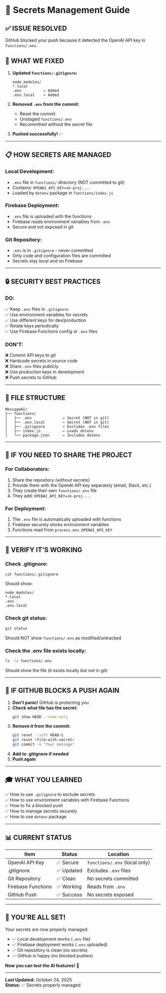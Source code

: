 # 🔐 Secrets Management Guide

## ✅ ISSUE RESOLVED

GitHub blocked your push because it detected the OpenAI API key in `functions/.env`.

## 🔧 WHAT WE FIXED

1. **Updated `functions/.gitignore`:**
   ```
   node_modules/
   *.local
   .env          ← Added
   .env.local    ← Added
   ```

2. **Removed `.env` from the commit:**
   - Reset the commit
   - Unstaged `functions/.env`
   - Recommitted without the secret file

3. **Pushed successfully!** ✅

---

## 📋 HOW SECRETS ARE MANAGED

### **Local Development:**
- `.env` file in `functions/` directory (NOT committed to git)
- Contains: `OPENAI_API_KEY=sk-proj-...`
- Loaded by `dotenv` package in `functions/index.js`

### **Firebase Deployment:**
- `.env` file is uploaded with the functions
- Firebase reads environment variables from `.env`
- Secure and not exposed in git

### **Git Repository:**
- `.env` is in `.gitignore` - never committed
- Only code and configuration files are committed
- Secrets stay local and on Firebase

---

## 🔒 SECURITY BEST PRACTICES

### **DO:**
✅ Keep `.env` files in `.gitignore`  
✅ Use environment variables for secrets  
✅ Use different keys for dev/production  
✅ Rotate keys periodically  
✅ Use Firebase Functions config or `.env` files  

### **DON'T:**
❌ Commit API keys to git  
❌ Hardcode secrets in source code  
❌ Share `.env` files publicly  
❌ Use production keys in development  
❌ Push secrets to GitHub  

---

## 📁 FILE STRUCTURE

```
MessageAI/
├── functions/
│   ├── .env              ← Secret (NOT in git)
│   ├── .env.local        ← Secret (NOT in git)
│   ├── .gitignore        ← Excludes .env files
│   ├── index.js          ← Loads dotenv
│   └── package.json      ← Includes dotenv
```

---

## 🔄 IF YOU NEED TO SHARE THE PROJECT

### **For Collaborators:**
1. Share the repository (without secrets)
2. Provide them with the OpenAI API key separately (email, Slack, etc.)
3. They create their own `functions/.env` file
4. They add: `OPENAI_API_KEY=sk-proj-...`

### **For Deployment:**
1. The `.env` file is automatically uploaded with functions
2. Firebase securely stores environment variables
3. Functions read from `process.env.OPENAI_API_KEY`

---

## 🧪 VERIFY IT'S WORKING

### **Check .gitignore:**
```bash
cat functions/.gitignore
```
Should show:
```
node_modules/
*.local
.env
.env.local
```

### **Check git status:**
```bash
git status
```
Should NOT show `functions/.env` as modified/untracked

### **Check the .env file exists locally:**
```bash
ls -la functions/.env
```
Should show the file (it exists locally but not in git)

---

## 🚨 IF GITHUB BLOCKS A PUSH AGAIN

1. **Don't panic!** GitHub is protecting you
2. **Check what file has the secret:**
   ```bash
   git show HEAD --name-only
   ```
3. **Remove it from the commit:**
   ```bash
   git reset --soft HEAD~1
   git reset <file-with-secret>
   git commit -m "Your message"
   ```
4. **Add to .gitignore if needed**
5. **Push again**

---

## 🎓 WHAT YOU LEARNED

✅ How to use `.gitignore` to exclude secrets  
✅ How to use environment variables with Firebase Functions  
✅ How to fix a blocked push  
✅ How to manage secrets securely  
✅ How to use `dotenv` package  

---

## 📊 CURRENT STATUS

| Item | Status | Location |
|------|--------|----------|
| OpenAI API Key | ✅ Secure | `functions/.env` (local only) |
| .gitignore | ✅ Updated | Excludes `.env` files |
| Git Repository | ✅ Clean | No secrets committed |
| Firebase Functions | ✅ Working | Reads from `.env` |
| GitHub Push | ✅ Success | No secrets exposed |

---

## 🎉 YOU'RE ALL SET!

Your secrets are now properly managed:
- ✅ Local development works (`.env` file)
- ✅ Firebase deployment works (`.env` uploaded)
- ✅ Git repository is clean (no secrets)
- ✅ GitHub is happy (no blocked pushes)

**Now you can test the AI features!** 🚀

---

**Last Updated:** October 24, 2025  
**Status:** ✅ Secrets properly managed

